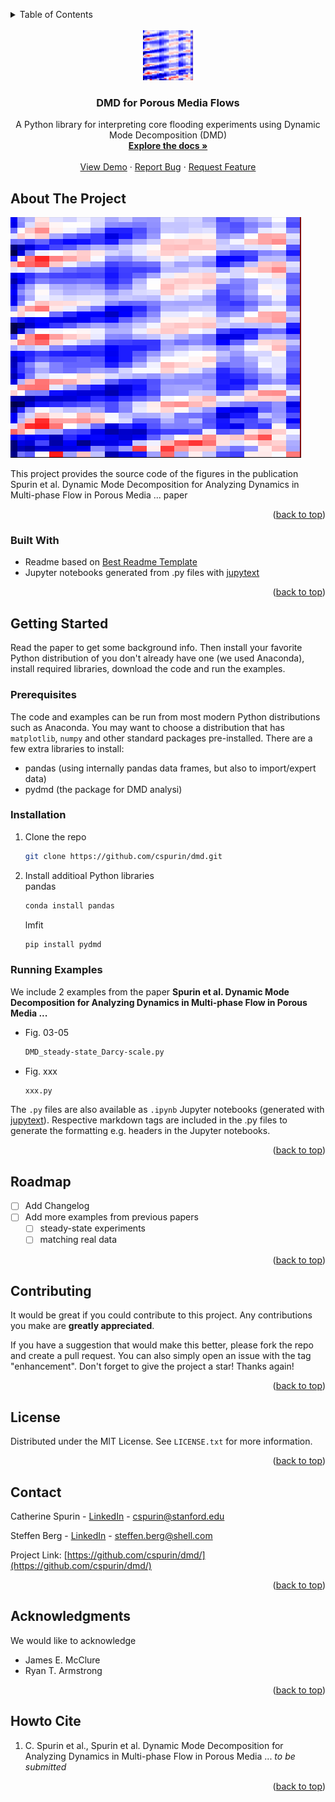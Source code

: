 <a name="readme-top"></a>

<!-- TABLE OF CONTENTS -->
<details>
  <summary>Table of Contents</summary>
  <ol>
    <li>
      <a href="#about-the-project">About The Project</a>
    </li>
    <li>
      <a href="#getting-started">Getting Started</a>
      <ul>
        <li><a href="#prerequisites">Prerequisites</a></li>
        <li><a href="#installation">Installation</a></li>
      </ul>
    </li>
    <li><a href="#usage">Usage</a></li>
    <li><a href="#roadmap">Roadmap</a></li>
    <li><a href="#contributing">Contributing</a></li>
    <li><a href="#license">License</a></li>
    <li><a href="#contact">Contact</a></li>
    <li><a href="#acknowledgments">Acknowledgments</a></li>
    <li><a href="#howto-cite">Howto Cite</a></li>
  </ol>
</details>


<!-- PROJECT LOGO -->
<br />
<div align="center">
  <a href="https://github.com/cspurin/dmd/">
    <img src="images/logo.png" alt="Logo" width="80" height="80">
  </a>

  <h3 align="center">DMD for Porous Media Flows</h3>

  <p align="center">
    A Python library for interpreting core flooding experiments using Dynamic Mode Decomposition (DMD)
    <br />
    <a href="https://github.com/cspurin/dmd/"><strong>Explore the docs »</strong></a>
    <br />
    <br />
    <a href="https://github.com/cspurin/dmd/">View Demo</a>
    ·
    <a href="https://github.com/cspurin/dmd//issues">Report Bug</a>
    ·
    <a href="https://github.com/cspurin/dmd//issues">Request Feature</a>
  </p>
</div>


<!-- ABOUT THE PROJECT -->
## About The Project

[![Product Name Screen Shot][product-screenshot]](https://github.com/cspurin/dmd/)

This project provides the source code of the figures in the publication Spurin et al. Dynamic Mode Decomposition for Analyzing Dynamics in Multi-phase Flow in Porous Media ... paper


<p align="right">(<a href="#readme-top">back to top</a>)</p>


### Built With


* Readme based on <A HREF="https://github.com/othneildrew/Best-README-Template">Best Readme Template</a>
* Jupyter notebooks generated from .py files with <A HREF="https://jupytext.readthedocs.io/en/latest/using-cli.html">jupytext</a>

<p align="right">(<a href="#readme-top">back to top</a>)</p>


<!-- GETTING STARTED -->
## Getting Started

Read the paper to get some background info. Then install your favorite Python distribution of you don't already have one (we used Anaconda),
install required libraries, download the code and run the examples.


### Prerequisites

The code and examples can be run from most modern Python distributions such as Anaconda. You may want to choose a distribution that has `matplotlib`, `numpy` and other standard packages pre-installed. There are a few extra libraries to install:

* pandas (using internally pandas data frames, but also to import/expert data)
* pydmd (the package for DMD analysi)


### Installation

1. Clone the repo
   ```sh
   git clone https://github.com/cspurin/dmd.git
   ```
2. Install additioal Python libraries<BR>
   pandas 
   ```sh
   conda install pandas
   ```
   lmfit 
   ```sh
   pip install pydmd
   ```


### Running Examples

We include 2 examples from the paper <b>Spurin et al. Dynamic Mode Decomposition for Analyzing Dynamics in Multi-phase Flow in Porous Media ... </b>

* Fig. 03-05
  ```sh
  DMD_steady-state_Darcy-scale.py
  ```
* Fig. xxx
  ```sh
  xxx.py
  ```

The `.py` files are also available as `.ipynb` Jupyter notebooks (generated with <A HREF="https://jupytext.readthedocs.io/en/latest/using-cli.html">jupytext</a>). Respective markdown tags are included in the .py files to generate the formatting e.g. headers in the Jupyter notebooks.


<p align="right">(<a href="#readme-top">back to top</a>)</p>


<!-- ROADMAP -->
## Roadmap

- [ ] Add Changelog
- [ ] Add more examples from previous papers
    - [ ] steady-state experiments
    - [ ] matching real data

<!-- 
See the [open issues](https://github.com/othneildrew/Best-README-Template/issues) for a full list of proposed features (and known issues).
-->

<p align="right">(<a href="#readme-top">back to top</a>)</p>


<!-- CONTRIBUTING -->
## Contributing

It would be great if you could contribute to this project. Any contributions you make are **greatly appreciated**.

If you have a suggestion that would make this better, please fork the repo and create a pull request. You can also simply open an issue with the tag "enhancement".
Don't forget to give the project a star! Thanks again!


<p align="right">(<a href="#readme-top">back to top</a>)</p>



<!-- LICENSE -->
## License

Distributed under the MIT License. See `LICENSE.txt` for more information.

<p align="right">(<a href="#readme-top">back to top</a>)</p>



<!-- CONTACT -->
## Contact

Catherine Spurin - <A HREF="https://www.linkedin.com/in/catherine-spurin-39404a87/?originalSubdomain=uk">LinkedIn</a> - cspurin@stanford.edu

Steffen Berg - <A HREF="https://www.linkedin.com/in/steffen-berg-5409a672">LinkedIn</a> - steffen.berg@shell.com

Project Link: [https://github.com/cspurin/dmd/](https://github.com/cspurin/dmd/)

<p align="right">(<a href="#readme-top">back to top</a>)</p>



<!-- ACKNOWLEDGMENTS -->
## Acknowledgments

We would like to acknowledge 

* James E. McClure
* Ryan T. Armstrong 

<p align="right">(<a href="#readme-top">back to top</a>)</p>




<!-- How to Cite -->
## Howto Cite

1. C. Spurin et al., Spurin et al. Dynamic Mode Decomposition for Analyzing Dynamics in Multi-phase Flow in Porous Media ... <i>to be submitted</i>



<p align="right">(<a href="#readme-top">back to top</a>)</p>




<!-- MARKDOWN LINKS & IMAGES -->
<!-- https://www.markdownguide.org/basic-syntax/#reference-style-links -->
[product-screenshot]: images/logo.png
[license-url]: https://github.com/cspurin/dmd/blob/main/license.txt
[linkedin-url]: https://www.linkedin.com/in/catherine-spurin-39404a87/?originalSubdomain=uk
[contributors-url]: https://github.com/cspurin/dmd/graphs/contributors
[forks-url]: https://github.com/cspurin/dmd/network/members
[issues-url]: https://github.com/cspurin/dmd/issues
[stars-url]: https://github.com/cspurin/dmd/stargazers
[BestReadme-url]: https://github.com/othneildrew/Best-README-Template

